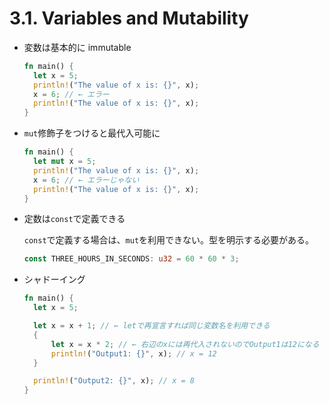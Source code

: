 # 3.1. Variables and Mutability

- 変数は基本的に immutable

  ```rs
  fn main() {
    let x = 5;
    println!("The value of x is: {}", x);
    x = 6; // ← エラー
    println!("The value of x is: {}", x);
  }
  ```

- `mut`修飾子をつけると最代入可能に

  ```rs
  fn main() {
    let mut x = 5;
    println!("The value of x is: {}", x);
    x = 6; // ← エラーじゃない
    println!("The value of x is: {}", x);
  }
  ```

- 定数は`const`で定義できる

  `const`で定義する場合は、`mut`を利用できない。型を明示する必要がある。

  ```rs
  const THREE_HOURS_IN_SECONDS: u32 = 60 * 60 * 3;

  ```

- シャドーイング

  ```rs
  fn main() {
    let x = 5;

    let x = x + 1; // ← letで再宣言すれば同じ変数名を利用できる
    {
        let x = x * 2; // ← 右辺のxには再代入されないのでOutput1は12になる
        println!("Output1: {}", x); // x = 12
    }

    println!("Output2: {}", x); // x = 8
  }
  ```
